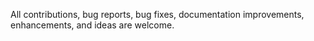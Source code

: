 All contributions, bug reports, bug fixes, documentation improvements, enhancements, and ideas are welcome.

 
